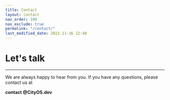 ```yaml
---
title: Contact
layout: contact
nav_order: 100
nav_exclude: true
permalink: "/contact/"
last_modified_date: 2022-11-16 12:40
---
```


# Let's talk

----------------

We are always happy to hear from you. If you have any questions, please contact us at 

**contact @CityOS.dev**